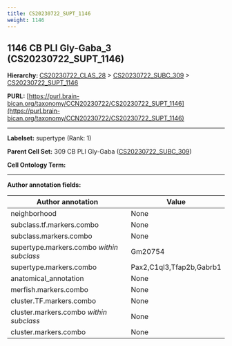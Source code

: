 ```yaml
---
title: CS20230722_SUPT_1146
weight: 1146
---
```

## 1146 CB PLI Gly-Gaba_3 (CS20230722_SUPT_1146)
<b>Hierarchy: </b>
[CS20230722_CLAS_28](../CS20230722_CLAS_28) >
[CS20230722_SUBC_309](../CS20230722_SUBC_309) >
[CS20230722_SUPT_1146](../CS20230722_SUPT_1146)

**PURL:** [https://purl.brain-bican.org/taxonomy/CCN20230722/CS20230722_SUPT_1146](https://purl.brain-bican.org/taxonomy/CCN20230722/CS20230722_SUPT_1146)

---


**Labelset:** supertype (Rank: 1)

**Parent Cell Set:** 309 CB PLI Gly-Gaba ([CS20230722_SUBC_309](../CS20230722_SUBC_309))



**Cell Ontology Term:** 

[MARKER GENES.]: #


---

[TRANSFERRED ANNOTATIONS.]: #


[AUTHOR ANNOTATION FIELDS.]: #


**Author annotation fields:**

| Author annotation | Value |
|-------------------|-------|
|neighborhood|None|
|subclass.tf.markers.combo|None|
|subclass.markers.combo|None|
|supertype.markers.combo _within subclass_|Gm20754|
|supertype.markers.combo|Pax2,C1ql3,Tfap2b,Gabrb1|
|anatomical_annotation|None|
|merfish.markers.combo|None|
|cluster.TF.markers.combo|None|
|cluster.markers.combo _within subclass_|None|
|cluster.markers.combo|None|
